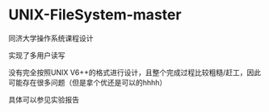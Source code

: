 # UNIX-FileSystem-master

同济大学操作系统课程设计

实现了多用户读写

没有完全按照UNIX V6++的格式进行设计，且整个完成过程比较粗糙/赶工，因此可能存在很多问题（但是拿个优还是可以的hhhh）

具体可以参见实验报告
